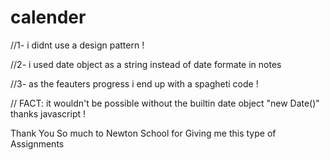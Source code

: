 # calender


//1- i didnt use a design pattern !

//2- i used date object as a string instead of date formate in notes

//3- as the feauters progress i end up with a spagheti code !

// FACT: it wouldn't be possible without the builtin date object "new Date()" thanks javascript !

Thank You So much to Newton School for Giving me this type of Assignments
